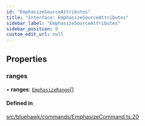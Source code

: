 ```yaml
---
id: "EmphasizeSourceAttributes"
title: "Interface: EmphasizeSourceAttributes"
sidebar_label: "EmphasizeSourceAttributes"
sidebar_position: 0
custom_edit_url: null
---
```


## Properties

### ranges

• **ranges**: [`EmphasizeRange`](EmphasizeRange)[]

#### Defined in

[src/bluehawk/commands/EmphasizeCommand.ts:20](https://github.com/mongodben/Bluehawk/blob/488980a/src/bluehawk/commands/EmphasizeCommand.ts#L20)
